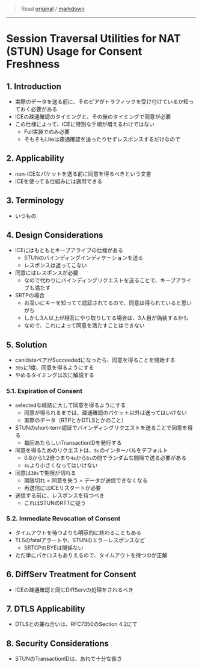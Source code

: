 > Read [original](https://tools.ietf.org/html/rfc7675) / [markdown](../markdown/rfc7675.md)

---

# Session Traversal Utilities for NAT (STUN) Usage for Consent Freshness

## 1. Introduction

- 実際のデータを送る前に、そのピアがトラフィックを受け付けているか知っておく必要がある
- ICEの疎通確認のタイミングと、その後のタイミングで同意が必要
- この仕様によって、ICEに特別な手順が増えるわけではない
  - Full実装でのみ必要
  - そもそもLiteは疎通確認を送ったりせずレスポンスするだけなので

## 2. Applicability

- non-ICEなパケットを送る前に同意を得るべきという文書
- ICEを使ってる仕組みには適用できる

## 3. Terminology

- いつもの

## 4. Design Considerations

- ICEにはもともとキープアライブの仕様がある
  - STUNのバインディングインディケーションを送る
  - レスポンスは返ってこない
- 同意にはレスポンスが必要
  - なので代わりにバインディングリクエストを送ることで、キープアライブも満たす
- SRTPの場合
  - お互いにキーを知ってて認証されてるので、同意は得られていると思いがち
  - しかし3人以上が相互にやり取りしてる場合は、3人目が偽装するかも
  - なので、これによって同意を満たすことはできない

## 5. Solution

- canidateペアがSucceededになったら、同意を得ることを開始する
- `30s`に1度、同意を得るようにする
- やめるタイミングは次に解説する

### 5.1. Expiration of Consent

- selectedな経路に大して同意を得るようにする
  - 同意が得られるまでは、疎通確認のパケット以外は送ってはいけない
  - 実際のデータ（RTPとかDTLSとかのこと）
- STUNのshort-term認証でバインディングリクエストを送ることで同意を得る
  - 毎回あたらしいTransactionIDを発行する
- 同意を得るためのリクエストは、`5s`のインターバルをデフォルト
  - 0.8から1.2倍つまり`4s`から`6s`の間でランダムな間隔で送る必要がある
  - `4s`より小さくなってはいけない
- 同意は`30s`で期限が切れる
  - 期限切れ = 同意を失う = データが送信できなくなる
  - 再送信にはICEリスタートが必要
- 送信する前に、レスポンスを待つべき
  - これはSTUNのRTTに従う

### 5.2. Immediate Revocation of Consent

- タイムアウトを待つよりも明示的に終わることもある
- TLSのfatalアラートや、STUNのエラーレスポンスなど
  - SRTCPのBYEは関係ない
- ただ単にパケロスもありえるので、タイムアウトを待つのが正解

## 6. DiffServ Treatment for Consent

- ICEの疎通確認と同じDiffServの処理をされるべき

## 7. DTLS Applicability

- DTLSとの兼ね合いは、RFC7350のSection 4.2にて

## 8. Security Considerations

- STUNのTransactionIDは、あれで十分な長さ
